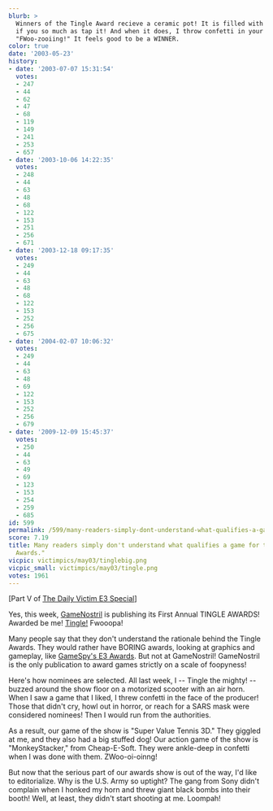```yaml
---
blurb: >
  Winners of the Tingle Award recieve a ceramic pot! It is filled with JUICE! It shatters
  if you so much as tap it! And when it does, I throw confetti in your face and yell
  "FWoo-zooiing!" It feels good to be a WINNER.
color: true
date: '2003-05-23'
history:
- date: '2003-07-07 15:31:54'
  votes:
  - 247
  - 44
  - 62
  - 47
  - 68
  - 119
  - 149
  - 241
  - 253
  - 657
- date: '2003-10-06 14:22:35'
  votes:
  - 248
  - 44
  - 63
  - 48
  - 68
  - 122
  - 153
  - 251
  - 256
  - 671
- date: '2003-12-18 09:17:35'
  votes:
  - 249
  - 44
  - 63
  - 48
  - 68
  - 122
  - 153
  - 252
  - 256
  - 675
- date: '2004-02-07 10:06:32'
  votes:
  - 249
  - 44
  - 63
  - 48
  - 69
  - 122
  - 153
  - 252
  - 256
  - 679
- date: '2009-12-09 15:45:37'
  votes:
  - 250
  - 44
  - 63
  - 49
  - 69
  - 123
  - 153
  - 254
  - 259
  - 685
id: 599
permalink: /599/many-readers-simply-dont-understand-what-qualifies-a-game-for-the-tingle-awards/
score: 7.19
title: Many readers simply don't understand what qualifies a game for the "Tingle
  Awards."
vicpic: victimpics/may03/tinglebig.png
vicpic_small: victimpics/may03/tingle.png
votes: 1961
---
```


\[Part V of [The Daily Victim E3 Special](%ARTICLE[595]%)\]

Yes, this week, [GameNostril](%ARTICLE[595]%) is publishing its
First Annual TINGLE AWARDS! Awarded be me! [Tingle!](%ARTICLE[585]%)
Fwooopa!

Many people say that they don't understand the rationale behind the
Tingle Awards. They would rather have BORING awards, looking at graphics
and gameplay, like [GameSpy's E3
Awards](http://web.archive.org/web/20030523000000/http://www.gamespy.com/e32003).
But not at GameNostril! GameNostril is the only publication to award
games strictly on a scale of foopyness!

Here's how nominees are selected. All last week, I -- Tingle the mighty!
-- buzzed around the show floor on a motorized scooter with an air horn.
When I saw a game that I liked, I threw confetti in the face of the
producer! Those that didn't cry, howl out in horror, or reach for a SARS
mask were considered nominees! Then I would run from the authorities.

As a result, our game of the show is "Super Value Tennis 3D." They
giggled at me, and they also had a big stuffed dog! Our action game of
the show is "MonkeyStacker," from Cheap-E-Soft. They were ankle-deep in
confetti when I was done with them. ZWoo-oi-oinng!

But now that the serious part of our awards show is out of the way, I'd
like to editorialize. Why is the U.S. Army so uptight? The gang from
Sony didn't complain when I honked my horn and threw giant black bombs
into their booth! Well, at least, they didn't start shooting at me.
Loompah!